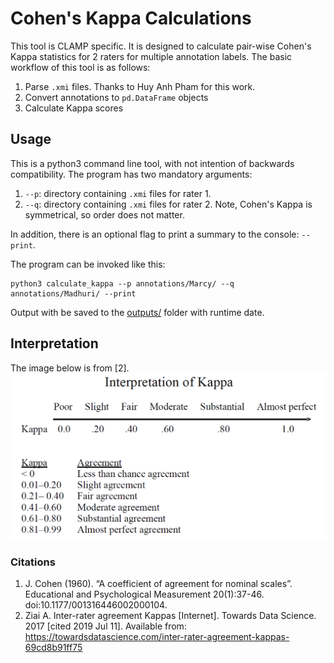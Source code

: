 # Cohen's Kappa Calculations
This tool is CLAMP specific. It is designed to calculate pair-wise Cohen's Kappa statistics for 2 raters for multiple annotation labels. The basic workflow of this tool is as follows:

1. Parse `.xmi` files. Thanks to Huy Anh Pham for this work.
1. Convert annotations to `pd.DataFrame` objects
1. Calculate Kappa scores

## Usage
This is a python3 command line tool, with not intention of backwards compatibility. The program has two mandatory arguments:

1. `--p`: directory containing `.xmi` files for rater 1.
1. `--q`: directory containing `.xmi` files for rater 2. Note, Cohen's Kappa is symmetrical, so order does not matter.

In addition, there is an optional flag to print a summary to the console: `--print`.

The program can be invoked like this:

```
python3 calculate_kappa --p annotations/Marcy/ --q annotations/Madhuri/ --print
```

Output with be saved to the [outputs/](outputs/) folder with runtime date.


## Interpretation
The image below is from [2].
![alt text](interpretation.png)

### Citations
1. J. Cohen (1960). “A coefficient of agreement for nominal scales”. Educational and Psychological Measurement 20(1):37-46. doi:10.1177/001316446002000104.
1. Ziai A. Inter-rater agreement Kappas [Internet]. Towards Data Science. 2017 [cited 2019 Jul 11]. Available from: https://towardsdatascience.com/inter-rater-agreement-kappas-69cd8b91ff75
